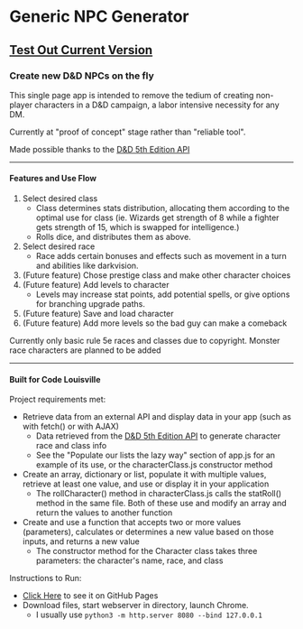 # Generic NPC Generator

## [Test Out Current Version](https://mkrell23.github.io/NpcGen/)

### Create new D&D NPCs on the fly

This single page app is intended to remove the tedium of creating non-player characters in a D&D campaign, a labor intensive necessity for any DM.

Currently at "proof of concept" stage rather than "reliable tool".

Made possible thanks to the [D&D 5th Edition API](https://www.dnd5eapi.co/)

---

#### Features and Use Flow

1. Select desired class
    * Class determines stats distribution, allocating them according to the optimal use for class (ie. Wizards get strength of 8 while a fighter gets strength of 15, which is swapped for intelligence.)
    * Rolls dice, and distributes them as above.
2. Select desired race
    * Race adds certain bonuses and effects such as movement in a turn and abilities like darkvision.
3. (Future feature) Chose prestige class and make other character choices
4. (Future feature) Add levels to character
    * Levels may increase stat points, add potential spells, or give options for branching upgrade paths.
5. (Future feature) Save and load character
6. (Future feature) Add more levels so the bad guy can make a comeback

Currently only basic rule 5e races and classes due to copyright. Monster race characters are planned to be added

---

#### Built for Code Louisville
Project requirements met:

* Retrieve data from an external API and display data in your app (such as with fetch() or with AJAX)
    * Data retrieved from the [D&D 5th Edition API](https://www.dnd5eapi.co/) to generate character race and class info
    * See the "Populate our lists the lazy way" section of app.js for an example of its use, or the characterClass.js constructor method
* Create an array, dictionary or list, populate it with multiple values, retrieve at least one value, and use or display it in your application
    * The rollCharacter() method in characterClass.js calls the statRoll() method in the same file. Both of these use and modify an array and return the values to another function
* Create and use a function that accepts two or more values (parameters), calculates or determines a new value based on those inputs, and returns a new value
    * The constructor method for the Character class takes three parameters: the character's name, race, and class

Instructions to Run:
* [Click Here](https://mkrell23.github.io/NpcGen/) to see it on GitHub Pages
* Download files, start webserver in directory, launch Chrome.
    * I usually use `python3 -m http.server 8080 --bind 127.0.0.1`
